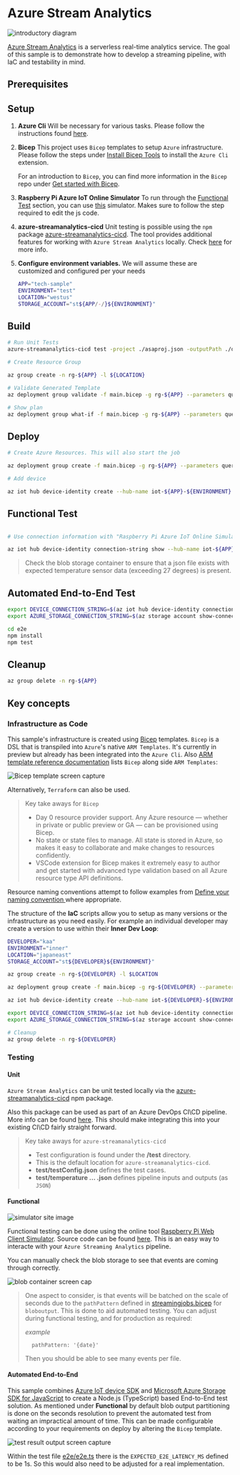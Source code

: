 # Azure Stream Analytics

![introductory diagram](./docs/images/ASA-job.PNG)

[Azure Stream Analytics](https://azure.microsoft.com/en-us/services/stream-analytics/) is a serverless real-time analytics service. The goal of this sample is to demonstrate how to develop a streaming pipeline, with IaC and testability in mind.

## Prerequisites

## Setup

1. __Azure Cli__ Will be necessary for various tasks. Please follow the instructions found [here](https://docs.microsoft.com/en-us/cli/azure/install-azure-cli).

1. __Bicep__  This project uses `Bicep` templates to setup `Azure` infrastructure. Please follow the steps under [Install Bicep Tools](https://docs.microsoft.com/en-us/azure/azure-resource-manager/bicep/install) to install the `Azure Cli` extension.

   For an introduction to `Bicep`, you can find more information in the `Bicep` repo under [Get started with Bicep](https://github.com/Azure/bicep/#get-started-with-bicep).

1. __Raspberry Pi Azure IoT Online Simulator__ To run through the [Functional Test](#Functional%20Test) section, you can use [this](https://azure-samples.github.io/raspberry-pi-web-simulator/) simulator. Makes sure to follow the step required to edit the js code.

1. __azure-streamanalytics-cicd__ Unit testing is possible using the `npm` package [azure-streamanalytics-cicd](https://www.npmjs.com/package/azure-streamanalytics-cicd). The tool provides additional features for working with `Azure Stream Analytics` locally. Check [here](https://docs.microsoft.com/en-us/azure/stream-analytics/cicd-tools?tabs=visual-studio-code) for more info.

1. __Configure environment variables.__ We will assume these are customized and configured per your needs

   ```bash
   APP="tech-sample"
   ENVIRONMENT="test"
   LOCATION="westus"
   STORAGE_ACCOUNT="st${APP/-/}${ENVIRONMENT}"
   ```

## Build

```bash
# Run Unit Tests
azure-streamanalytics-cicd test -project ./asaproj.json -outputPath ./output/

# Create Resource Group

az group create -n rg-${APP} -l ${LOCATION}

# Validate Generated Template
az deployment group validate -f main.bicep -g rg-${APP} --parameters query='@./streamanalytics-tech-sample.asaql' name=${APP} env=${ENVIRONMENT}

# Show plan
az deployment group what-if -f main.bicep -g rg-${APP} --parameters query='@./streamanalytics-tech-sample.asaql' name=${APP} env=${ENVIRONMENT}
```

## Deploy

```bash
# Create Azure Resources. This will also start the job

az deployment group create -f main.bicep -g rg-${APP} --parameters query='@./streamanalytics-tech-sample.asaql' name=${APP} env=${ENVIRONMENT}

# Add device

az iot hub device-identity create --hub-name iot-${APP}-${ENVIRONMENT} --device-id iot-${APP}-${ENVIRONMENT} --edge-enabled
```

## Functional Test

```bash

# Use connection information with "Raspberry Pi Azure IoT Online Simulator": https://azure-samples.github.io/raspberry-pi-web-simulator/

az iot hub device-identity connection-string show --hub-name iot-${APP}-${ENVIRONMENT} --device-id iot-${APP}-${ENVIRONMENT} --output tsv
```

> Check the blob storage container to ensure that a json file exists with expected temperature sensor data (exceeding 27 degrees) is present.

## Automated End-to-End Test

```bash
export DEVICE_CONNECTION_STRING=$(az iot hub device-identity connection-string show --hub-name iot-${APP}-${ENVIRONMENT} --device-id iot-${APP}-${ENVIRONMENT} --output tsv)
export AZURE_STORAGE_CONNECTION_STRING=$(az storage account show-connection-string -n ${STORAGE_ACCOUNT} --query connectionString -o tsv)

cd e2e
npm install 
npm test
```

## Cleanup

```bash
az group delete -n rg-${APP}
```

## Key concepts

### Infrastructure as Code

This sample's infrastructure is created using [Bicep](https://github.com/Azure/bicep#what-is-bicep) templates. `Bicep` is a DSL that is transpiled into `Azure`'s native `ARM Templates`. It's currently in preview but already has been integrated into the `Azure Cli`. Also [ARM template reference documentation](https://docs.microsoft.com/en-us/azure/templates/microsoft.devices/iothubs?tabs=bicep) lists `Bicep` along side `ARM Templates`:

![Bicep template screen capture](docs/images/Bicep-doc.PNG)

Alternatively, `Terraform` can also be used.

> Key take aways for `Bicep`
>
> * Day 0 resource provider support. Any Azure resource — whether in private or public preview or GA — can be provisioned using Bicep.
> * No state or state files to manage. All state is stored in Azure, so makes it easy to collaborate and make changes to resources confidently.
> * VSCode extension for Bicep makes it extremely easy to author and get started with advanced type validation based on all Azure resource type API definitions.

Resource naming conventions attempt to follow examples from [Define your naming convention
](https://docs.microsoft.com/en-us/azure/cloud-adoption-framework/ready/azure-best-practices/resource-naming#example-names-for-common-azure-resource-types) where appropriate.

The structure of the __IaC__ scripts allow you to setup as many versions or the infrastructure as you need easily. For example an individual developer may create a version to use within their __Inner Dev Loop__:

```bash
DEVELOPER="kaa"
ENVIRONMENT="inner"
LOCATION="japaneast"
STORAGE_ACCOUNT="st${DEVELOPER}${ENVIRONMENT}"

az group create -n rg-${DEVELOPER} -l $LOCATION

az deployment group create -f main.bicep -g rg-${DEVELOPER} --parameters query='@./streamanalytics-tech-sample.asaql' name=${DEVELOPER} env=${ENVIRONMENT}

az iot hub device-identity create --hub-name iot-${DEVELOPER}-${ENVIRONMENT} --device-id iot-${DEVELOPER}-${ENVIRONMENT} --edge-enabled

export DEVICE_CONNECTION_STRING=$(az iot hub device-identity connection-string show --hub-name iot-${DEVELOPER}-${ENVIRONMENT} --device-id iot-${DEVELOPER}-${ENVIRONMENT} --output tsv)
export AZURE_STORAGE_CONNECTION_STRING=$(az storage account show-connection-string -n ${STORAGE_ACCOUNT} --query connectionString -o tsv)

# Cleanup
az group delete -n rg-${DEVELOPER}
```

### Testing

#### Unit

`Azure Stream Analytics` can be unit tested locally via the [azure-streamanalytics-cicd](https://www.npmjs.com/package/azure-streamanalytics-cicd) npm package.

Also this package can be used as part of an Azure DevOps CI\CD pipeline. More info can be found [here](https://docs.microsoft.com/en-us/azure/stream-analytics/set-up-cicd-pipeline). This should make integrating this into your existing CI\CD fairly straight forward.

> Key take aways for `azure-streamanalytics-cicd`
>
> * Test configuration is found under the __/test__ directory.
> * This is the default location for `azure-streamanalytics-cicd`.
> * __test/testConfig.json__ defines the test cases.
> * __test/temperature ... .json__ defines pipeline inputs and outputs (as `JSON`)

#### Functional

![simulator site image](docs/images/InkedIoT-Simulator_LI.jpg)

Functional testing can be done using the online tool [Raspberry Pi Web Client Simulator](https://azure-samples.github.io/raspberry-pi-web-simulator/). Source code can be found [here](https://github.com/Azure-Samples/raspberry-pi-web-simulator). This is an easy way to interacte with your `Azure Streaming Analytics` pipeline.

You can manually check the blob storage to see that events are coming through correctly.

![blob container screen cap](docs/images/BLOB-OUT.PNG)

> One aspect to consider, is that events will be batched on the scale of seconds due to the `pathPattern` defined in [streamingjobs.bicep](./streamingjobs.bicep) for `bloboutput`. This is done to aid automated testing. You can adjust during functional testing, and for production as required:
>
> _example_
> <!-- markdownlint-disable MD037 -->
> ```bicep
>   pathPattern: '{date}'
> ```
> <!-- markdownlint-enable MD037 -->
> Then you should be able to see many events per file.

#### Automated End-to-End

This sample combines [Azure IoT device SDK](https://www.npmjs.com/package/azure-iot-device) and [Microsoft Azure Storage SDK for JavaScript](https://www.npmjs.com/package/@azure/storage-blob) to create a Node.js (TypeScript) based End-to-End test solution. As mentioned under __Functional__ by default blob output partitioning is done on the seconds resolution to prevent the automated test from waiting an impractical amount of time. This can be made configurable according to your requirements on deploy by altering the `Bicep` template.

![test result output screen capture](docs/images/e2e-test.PNG)

Within the test file [e2e/e2e.ts](e2e/e2e.ts) there is the `EXPECTED_E2E_LATENCY_MS` defined to be 1s. So this would also need to be adjusted for a real implementation.
